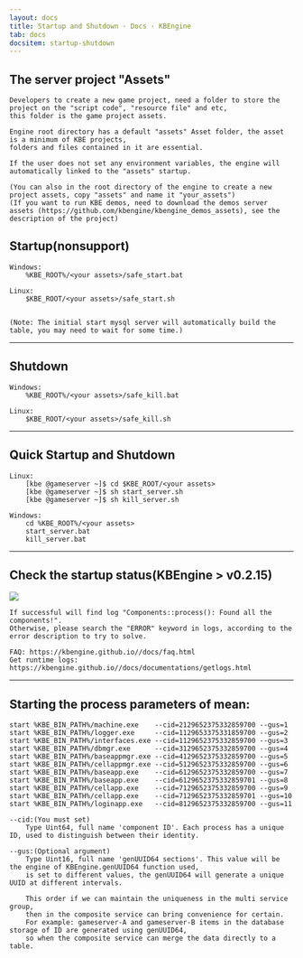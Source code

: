 ```yaml
---
layout: docs
title: Startup and Shutdown · Docs · KBEngine
tab: docs
docsitem: startup-shutdown
---
```



The server project "Assets"
-------------------

	Developers to create a new game project, need a folder to store the project on the "script code", "resource file" and etc, 
	this folder is the game project assets.

	Engine root directory has a default "assets" Asset folder, the asset is a minimum of KBE projects, 
	folders and files contained in it are essential.

	If the user does not set any environment variables, the engine will automatically linked to the "assets" startup.

	(You can also in the root directory of the engine to create a new project assets, copy "assets" and name it "your_assets")
	(If you want to run KBE demos, need to download the demos server assets (https://github.com/kbengine/kbengine_demos_assets), see the description of the project)

Startup(nonsupport)
-------------------

	Windows:
		%KBE_ROOT%/<your assets>/safe_start.bat

	Linux:
		$KBE_ROOT/<your assets>/safe_start.sh


	(Note: The initial start mysql server will automatically build the table, you may need to wait for some time.)


- - -


Shutdown
-------------------

	Windows:
		%KBE_ROOT%/<your assets>/safe_kill.bat

	Linux:
		$KBE_ROOT/<your assets>/safe_kill.sh


- - -


Quick Startup and Shutdown
-------------------

	Linux:
		[kbe @gameserver ~]$ cd $KBE_ROOT/<your assets>
		[kbe @gameserver ~]$ sh start_server.sh
		[kbe @gameserver ~]$ sh kill_server.sh

	Windows:
		cd %KBE_ROOT%/<your assets>
		start_server.bat
		kill_server.bat


- - -


Check the startup status(KBEngine > v0.2.15)
-------------------

<img class="screenshots-img" src="{{ site.baseurl }}/assets/img/screenshots/startup_status.png">

	If successful will find log "Components::process(): Found all the components!".
	Otherwise, please search the "ERROR" keyword in logs, according to the error description to try to solve.

	FAQ: https://kbengine.github.io//docs/faq.html
	Get runtime logs: https://kbengine.github.io//docs/documentations/getlogs.html


- - -


Starting the process parameters of mean:
-------------------

	start %KBE_BIN_PATH%/machine.exe	--cid=2129652375332859700 --gus=1
	start %KBE_BIN_PATH%/logger.exe		--cid=1129653375331859700 --gus=2
	start %KBE_BIN_PATH%/interfaces.exe	--cid=1129652375332859700 --gus=3
	start %KBE_BIN_PATH%/dbmgr.exe		--cid=3129652375332859700 --gus=4
	start %KBE_BIN_PATH%/baseappmgr.exe	--cid=4129652375332859700 --gus=5
	start %KBE_BIN_PATH%/cellappmgr.exe	--cid=5129652375332859700 --gus=6
	start %KBE_BIN_PATH%/baseapp.exe	--cid=6129652375332859700 --gus=7
	start %KBE_BIN_PATH%/baseapp.exe	--cid=6129652375332859701 --gus=8
	start %KBE_BIN_PATH%/cellapp.exe	--cid=7129652375332859700 --gus=9
	start %KBE_BIN_PATH%/cellapp.exe	--cid=7129652375332859701 --gus=10
	start %KBE_BIN_PATH%/loginapp.exe	--cid=8129652375332859700 --gus=11

	--cid:(You must set)
		Type Uint64, full name 'component ID'. Each process has a unique ID, used to distinguish between their identity.

	--gus:(Optional argument)
		Type Uint16, full name 'genUUID64 sections'. This value will be the engine of KBEngine.genUUID64 function used, 
		is set to different values, the genUUID64 will generate a unique UUID at different intervals.

		This order if we can maintain the uniqueness in the multi service group, 
		then in the composite service can bring convenience for certain.
		For example: gameserver-A and gameserver-B items in the database storage of ID are generated using genUUID64, 
		so when the composite service can merge the data directly to a table.